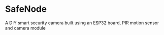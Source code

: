 # SafeNode
A DIY smart security camera built using an ESP32 board, PIR motion sensor and camera module
